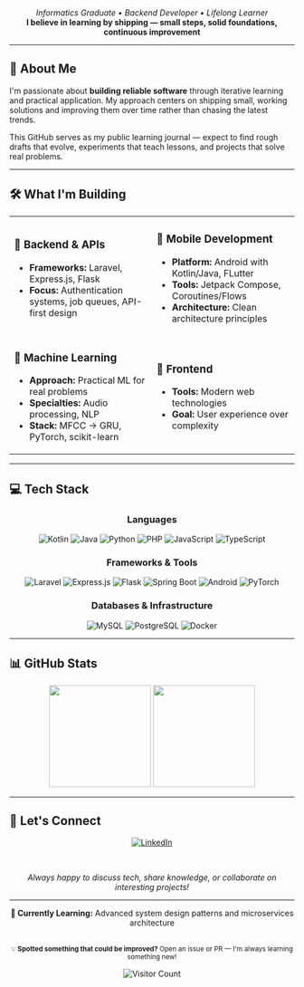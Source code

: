<div align="center">

<br/>

<!-- Professional tagline with better visual hierarchy -->
<p align="center">
  <em>Informatics Graduate • Backend Developer • Lifelong Learner</em><br/>
  <strong>I believe in learning by shipping — small steps, solid foundations, continuous improvement</strong>
</p>

</div>

---

## 🎯 About Me

I'm passionate about **building reliable software** through iterative learning and practical application. My approach centers on shipping small, working solutions and improving them over time rather than chasing the latest trends.

This GitHub serves as my public learning journal — expect to find rough drafts that evolve, experiments that teach lessons, and projects that solve real problems.

---

## 🛠️ What I'm Building

<table>
<tr>
<td width="50%">

### 🔧 Backend & APIs
- **Frameworks:** Laravel, Express.js, Flask
- **Focus:** Authentication systems, job queues, API-first design

</td>
<td width="50%">

### 📱 Mobile Development
- **Platform:** Android with Kotlin/Java, FLutter
- **Tools:** Jetpack Compose, Coroutines/Flows
- **Architecture:** Clean architecture principles

</td>
</tr>
<tr>
<td width="50%">

### 🤖 Machine Learning
- **Approach:** Practical ML for real problems
- **Specialties:** Audio processing, NLP
- **Stack:** MFCC → GRU, PyTorch, scikit-learn

</td>
<td width="50%">

### 🎨 Frontend
- **Tools:** Modern web technologies
- **Goal:** User experience over complexity

</td>
</tr>
</table>

---

## 💻 Tech Stack

<div align="center">

### Languages
![Kotlin](https://img.shields.io/badge/Kotlin-7F52FF?style=for-the-badge&logo=kotlin&logoColor=white)
![Java](https://img.shields.io/badge/Java-ED8B00?style=for-the-badge&logo=openjdk&logoColor=white)
![Python](https://img.shields.io/badge/Python-3776AB?style=for-the-badge&logo=python&logoColor=white)
![PHP](https://img.shields.io/badge/PHP-777BB4?style=for-the-badge&logo=php&logoColor=white)
![JavaScript](https://img.shields.io/badge/JavaScript-F7DF1E?style=for-the-badge&logo=javascript&logoColor=black)
![TypeScript](https://img.shields.io/badge/TypeScript-007ACC?style=for-the-badge&logo=typescript&logoColor=white)

### Frameworks & Tools
![Laravel](https://img.shields.io/badge/Laravel-FF2D20?style=for-the-badge&logo=laravel&logoColor=white)
![Express.js](https://img.shields.io/badge/Express.js-404D59?style=for-the-badge&logo=express&logoColor=white)
![Flask](https://img.shields.io/badge/Flask-000000?style=for-the-badge&logo=flask&logoColor=white)
![Spring Boot](https://img.shields.io/badge/Spring_Boot-6DB33F?style=for-the-badge&logo=spring-boot&logoColor=white)
![Android](https://img.shields.io/badge/Android-3DDC84?style=for-the-badge&logo=android&logoColor=white)
![PyTorch](https://img.shields.io/badge/PyTorch-EE4C2C?style=for-the-badge&logo=pytorch&logoColor=white)

### Databases & Infrastructure
![MySQL](https://img.shields.io/badge/MySQL-4479A1?style=for-the-badge&logo=mysql&logoColor=white)
![PostgreSQL](https://img.shields.io/badge/PostgreSQL-316192?style=for-the-badge&logo=postgresql&logoColor=white)
![Docker](https://img.shields.io/badge/Docker-2496ED?style=for-the-badge&logo=docker&logoColor=white)

</div>

---

## 📊 GitHub Stats

<div align="center">

<img height="180em" src="https://github-readme-stats.vercel.app/api?username=izamul&show_icons=true&theme=tokyonight&include_all_commits=true&count_private=true"/>
<img height="180em" src="https://github-readme-stats.vercel.app/api/top-langs/?username=izamul&layout=compact&langs_count=8&theme=tokyonight"/>

</div>

---

## 🤝 Let's Connect

<div align="center">

[![LinkedIn](https://img.shields.io/badge/LinkedIn-izamul-0077B5?style=for-the-badge&logo=linkedin&logoColor=white)](https://www.linkedin.com/in/izamul)

<br/>

<p><em>Always happy to discuss tech, share knowledge, or collaborate on interesting projects!</em></p>

</div>

---

<div align="center">

**🌱 Currently Learning:** Advanced system design patterns and microservices architecture

<br/>

<sub>
💡 <strong>Spotted something that could be improved?</strong> Open an issue or PR — I'm always learning something new!
</sub>

<br/>

![Visitor Count](https://komarev.com/ghpvc/?username=izamul&color=blue&style=flat-square&label=Profile+Views)

</div>
